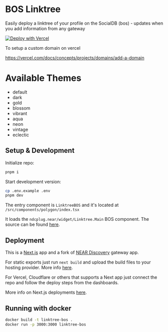 # BOS Linktree
Easily deploy a linktree of your profile on the SocialDB (bos) - updates when you add information from any gateway

[![Deploy with Vercel](https://vercel.com/button)](https://vercel.com/new/clone?repository-url=https%3A%2F%2Fgithub.com%2Fcodingshot%2Flinktree-bos&build-command=pnpm%20run%20build&env=NEXT_PUBLIC_NETWORK_ID,NEXT_PUBLIC_HOSTNAME,NEXT_PUBLIC_ACCOUNT_ID,NEXT_PUBLIC_THEME&envDescription=mainnet-near.org-themecanbeanything&envLink=https%3A%2F%2Fgithub.com%2Fcodingshot%2Flinktree-bos%2Fblob%2Fmain%2F.env.example) 


To setup a custom domain on vercel

https://vercel.com/docs/concepts/projects/domains/add-a-domain

# Available Themes
- default
- dark
- gold
- blossom
- vibrant
- aqua
- neon
- vintage
- eclectic


## Setup & Development

Initialize repo:

```bash
pnpm i
```

Start development version:

```bash
cp .env.example .env
pnpm dev
```

The entry component is ```LinktreeBOS``` and it's located at
```/src/components/polygon/index.tsx```

It loads the ```ndcplug.near/widget/Linktree.Main``` BOS component. The source can be found [here](https://near.org/near/widget/ComponentDetailsPage?src=ndcplug.near/widget/Linktree.Main&tab=source).

## Deployment

This is a [Next.js](https://github.com/vercel/next.js/) app and a fork of [NEAR Discovery](https://github.com/near/near-discovery) gateway app.

For static exports just run ```next build``` and upload the build files to your hosting provider. More info [here](https://nextjs.org/docs/pages/building-your-application/deploying/static-exports).

For Vercel, Cloudflare or others that supports a Next app just connect the repo and follow the deploy steps from the dashboards.

More info on Next.js deployments [here](https://nextjs.org/docs/pages/building-your-application/deploying/static-exports).

## Running with docker

```bash
docker build -t linktree-bos .
docker run -p 3000:3000 linktree-bos
```
